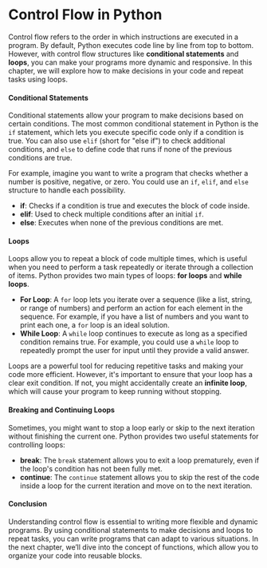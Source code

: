 # Control Flow in Python

Control flow refers to the order in which instructions are executed in a program. By default, Python executes code line by line from top to bottom. However, with control flow structures like **conditional statements** and **loops**, you can make your programs more dynamic and responsive. In this chapter, we will explore how to make decisions in your code and repeat tasks using loops.

#### Conditional Statements

Conditional statements allow your program to make decisions based on certain conditions. The most common conditional statement in Python is the `if` statement, which lets you execute specific code only if a condition is true. You can also use `elif` (short for "else if") to check additional conditions, and `else` to define code that runs if none of the previous conditions are true.

For example, imagine you want to write a program that checks whether a number is positive, negative, or zero. You could use an `if`, `elif`, and `else` structure to handle each possibility.

* **if**: Checks if a condition is true and executes the block of code inside.
* **elif**: Used to check multiple conditions after an initial `if`.
* **else**: Executes when none of the previous conditions are met.

#### Loops

Loops allow you to repeat a block of code multiple times, which is useful when you need to perform a task repeatedly or iterate through a collection of items. Python provides two main types of loops: **for loops** and **while loops**.

* **For Loop**: A `for` loop lets you iterate over a sequence (like a list, string, or range of numbers) and perform an action for each element in the sequence. For example, if you have a list of numbers and you want to print each one, a `for` loop is an ideal solution.
* **While Loop**: A `while` loop continues to execute as long as a specified condition remains true. For example, you could use a `while` loop to repeatedly prompt the user for input until they provide a valid answer.

Loops are a powerful tool for reducing repetitive tasks and making your code more efficient. However, it's important to ensure that your loop has a clear exit condition. If not, you might accidentally create an **infinite loop**, which will cause your program to keep running without stopping.

#### Breaking and Continuing Loops

Sometimes, you might want to stop a loop early or skip to the next iteration without finishing the current one. Python provides two useful statements for controlling loops:

* **break**: The `break` statement allows you to exit a loop prematurely, even if the loop's condition has not been fully met.
* **continue**: The `continue` statement allows you to skip the rest of the code inside a loop for the current iteration and move on to the next iteration.

#### Conclusion

Understanding control flow is essential to writing more flexible and dynamic programs. By using conditional statements to make decisions and loops to repeat tasks, you can write programs that can adapt to various situations. In the next chapter, we’ll dive into the concept of functions, which allow you to organize your code into reusable blocks.
